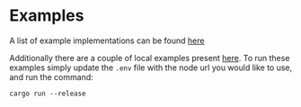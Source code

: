 # Examples
A list of example implementations can be found [here](https://github.com/iotaledger/streams-examples)

Additionally there are a couple of local examples present [here](../../../../examples).
To run these examples simply update the `.env` file with the node url you would like 
to use, and run the command: 
```
cargo run --release
```
